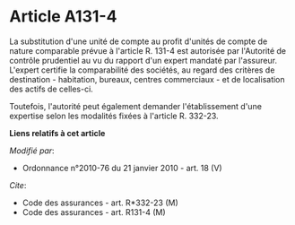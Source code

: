 # Article A131-4

La substitution d'une unité de compte au profit d'unités de compte de nature comparable prévue à l'article R. 131-4 est
autorisée par l'Autorité de contrôle prudentiel au vu du rapport d'un expert mandaté par l'assureur. L'expert certifie la
comparabilité des sociétés, au regard des critères de destination - habitation, bureaux, centres commerciaux - et de
localisation des actifs de celles-ci.

Toutefois, l'autorité peut également demander l'établissement d'une expertise selon les modalités fixées à l'article R.
332-23.

**Liens relatifs à cet article**

_Modifié par_:

  - Ordonnance n°2010-76 du 21 janvier 2010 - art. 18 (V)

_Cite_:

  - Code des assurances - art. R*332-23 (M)
  - Code des assurances - art. R131-4 (M)
